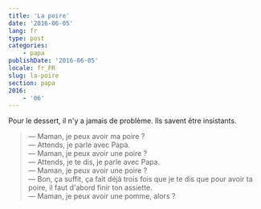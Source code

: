 ```yaml
---
title: 'La poire'
date: '2016-06-05'
lang: fr
type: post
categories:
    - papa
publishDate: '2016-06-05'
locale: fr_FR
slug: la-poire
section: papa
2016:
    - '06'
---
```


Pour le dessert, il n'y a jamais de problème. Ils savent être insistants.

<!--more-->

> — Maman, je peux avoir ma poire ?  
> — Attends, je parle avec Papa.  
> — Maman, je peux avoir une poire ?  
> — Attends, je te dis, je parle avec Papa.  
> — Maman, je peux avoir une poire ?  
> — Bon, ça suffit, ça fait déjà trois fois que je te dis que pour avoir ta poire, il faut d'abord finir ton assiette.  
> — Maman, je peux avoir une pomme, alors ?
